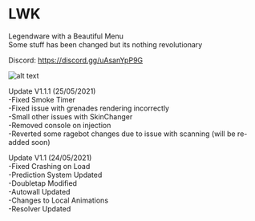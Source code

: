 # LWK
 Legendware with a Beautiful Menu\
 Some stuff has been changed but its nothing revolutionary

Discord: https://discord.gg/uAsanYpP9G

![alt text](https://i.imgur.com/H4aAxYA.gif)

Update V1.1.1 (25/05/2021)\
-Fixed Smoke Timer\
-Fixed issue with grenades rendering incorrectly\
-Small other issues with SkinChanger\
-Removed console on injection\
-Reverted some ragebot changes due to issue with scanning (will be re-added soon)

Update V1.1 (24/05/2021)\
-Fixed Crashing on Load\
-Prediction System Updated\
-Doubletap Modified\
-Autowall Updated\
-Changes to Local Animations\
-Resolver Updated
